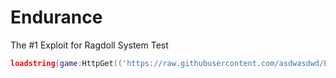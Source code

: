 # Endurance
The #1 Exploit for Ragdoll System Test

```lua
loadstring(game:HttpGet(('https://raw.githubusercontent.com/asdwasdwd/Endurance/main/Endurance.lua')))()
```
